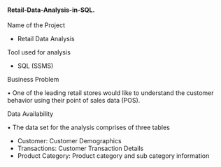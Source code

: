 #### Retail-Data-Analysis-in-SQL.

Name of the Project

- Retail Data Analysis

Tool used for analysis

- SQL (SSMS)

Business Problem

• One of the leading retail stores would like to understand the customer behavior using their point of sales data (POS).

Data Availability

• The data set for the analysis comprises of three tables

- Customer: Customer Demographics
- Transactions: Customer Transaction Details
- Product Category: Product category and sub category information
